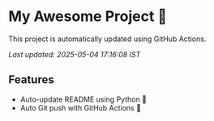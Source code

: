 # My Awesome Project 🚀

This project is automatically updated using GitHub Actions.

_Last updated: 2025-05-04 17:16:08 IST_

## Features
- Auto-update README using Python 🐍
- Auto Git push with GitHub Actions 🤖
